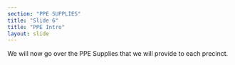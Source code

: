 ```yaml
---
section: "PPE SUPPLIES"
title: "Slide 6"
title: "PPE Intro"
layout: slide
---
```


We will now go over the PPE Supplies that we will provide to each precinct.
